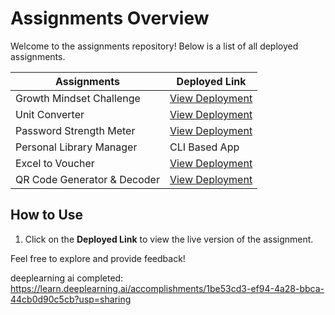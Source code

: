 # Assignments Overview

Welcome to the assignments repository! Below is a list of all deployed assignments.

| **Assignments**                     | **Deployed Link**                              |
|------------------------------------|-----------------------------------------------|
| Growth Mindset Challenge           | [View Deployment](https://growthmindsetappbyahemd.streamlit.app/) |
| Unit Converter                     | [View Deployment](https://unitconverterbyahmed.streamlit.app/)   |
| Password Strength Meter            | [View Deployment](https://passwordstrenghtmeterbyahmed.streamlit.app/) |
| Personal Library Manager           | CLI Based App |
| Excel to Voucher                   | [View Deployment](https://ahmednoorani258-exceltovoucherconverter-tqxjryqgz3f8c5hg2ygjzq.streamlit.app/)  |
| QR Code Generator & Decoder        | [View Deployment](https://qrcodegeneratorbyahmednoorani258.streamlit.app/) |

## How to Use
1. Click on the **Deployed Link** to view the live version of the assignment.

Feel free to explore and provide feedback!

deeplearning ai completed: https://learn.deeplearning.ai/accomplishments/1be53cd3-ef94-4a28-bbca-44cb0d90c5cb?usp=sharing
